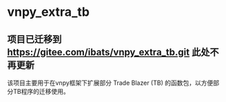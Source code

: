# vnpy_extra_tb
## 项目已迁移到 https://gitee.com/ibats/vnpy_extra_tb.git 此处不再更新
该项目主要用于在vnpy框架下扩展部分 Trade Blazer (TB) 的函数包，以方便部分TB程序的迁移使用。
